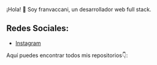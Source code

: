 
¡Hola! 👋 Soy franvaccani, un desarrollador web full stack.

## Redes Sociales:

* [Instagram](https://instagram.com/franvaccani_/?hl=es-la)

Aquí puedes encontrar todos mis repositorios👇:
